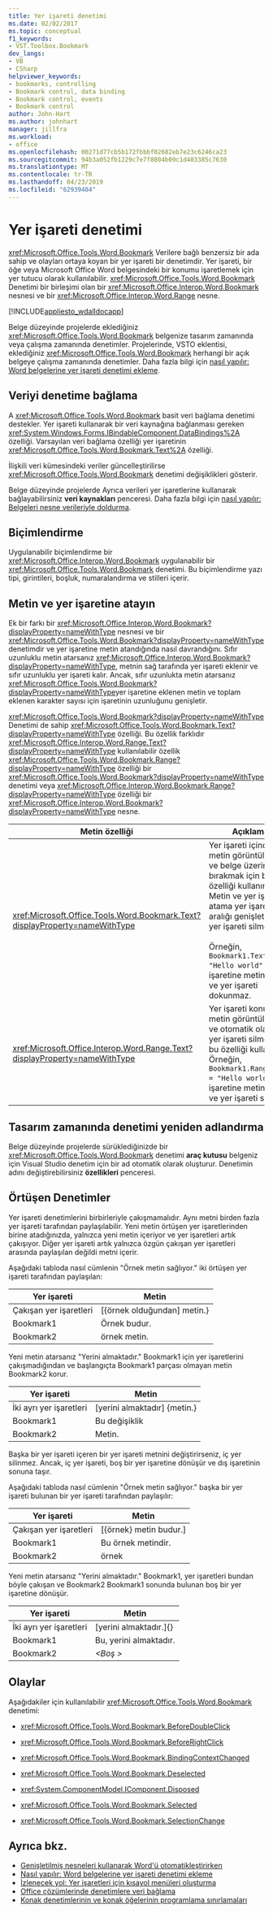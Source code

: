 ```yaml
---
title: Yer işareti denetimi
ms.date: 02/02/2017
ms.topic: conceptual
f1_keywords:
- VST.Toolbox.Bookmark
dev_langs:
- VB
- CSharp
helpviewer_keywords:
- bookmarks, controlling
- Bookmark control, data binding
- Bookmark control, events
- Bookmark control
author: John-Hart
ms.author: johnhart
manager: jillfra
ms.workload:
- office
ms.openlocfilehash: 00271d77cb5b172fbbbf02682eb7e23c6246ca23
ms.sourcegitcommit: 94b3a052fb1229c7e7f8804b09c1d403385c7630
ms.translationtype: MT
ms.contentlocale: tr-TR
ms.lasthandoff: 04/23/2019
ms.locfileid: "62939404"
---
```

# <a name="bookmark-control"></a>Yer işareti denetimi
  <xref:Microsoft.Office.Tools.Word.Bookmark> Verilere bağlı benzersiz bir ada sahip ve olayları ortaya koyan bir yer işareti bir denetimdir. Yer işareti, bir öğe veya Microsoft Office Word belgesindeki bir konumu işaretlemek için yer tutucu olarak kullanılabilir. <xref:Microsoft.Office.Tools.Word.Bookmark> Denetimi bir birleşimi olan bir <xref:Microsoft.Office.Interop.Word.Bookmark> nesnesi ve bir <xref:Microsoft.Office.Interop.Word.Range> nesne.

 [!INCLUDE[appliesto_wdalldocapp](../vsto/includes/appliesto-wdalldocapp-md.md)]

 Belge düzeyinde projelerde eklediğiniz <xref:Microsoft.Office.Tools.Word.Bookmark> belgenize tasarım zamanında veya çalışma zamanında denetimler. Projelerinde, VSTO eklentisi, eklediğiniz <xref:Microsoft.Office.Tools.Word.Bookmark> herhangi bir açık belgeye çalışma zamanında denetimler. Daha fazla bilgi için [nasıl yapılır: Word belgelerine yer işareti denetimi ekleme](../vsto/how-to-add-bookmark-controls-to-word-documents.md).

## <a name="bind-data-to-the-control"></a>Veriyi denetime bağlama
 A <xref:Microsoft.Office.Tools.Word.Bookmark> basit veri bağlama denetimi destekler. Yer işareti kullanarak bir veri kaynağına bağlanması gereken <xref:System.Windows.Forms.IBindableComponent.DataBindings%2A> özelliği. Varsayılan veri bağlama özelliği yer işaretinin <xref:Microsoft.Office.Tools.Word.Bookmark.Text%2A> özelliği.

 İlişkili veri kümesindeki veriler güncelleştirilirse <xref:Microsoft.Office.Tools.Word.Bookmark> denetimi değişiklikleri gösterir.

 Belge düzeyinde projelerde Ayrıca verileri yer işaretlerine kullanarak bağlayabilirsiniz **veri kaynakları** penceresi. Daha fazla bilgi için [nasıl yapılır: Belgeleri nesne verileriyle doldurma](../vsto/how-to-populate-documents-with-data-from-objects.md).

## <a name="formatting"></a>Biçimlendirme
 Uygulanabilir biçimlendirme bir <xref:Microsoft.Office.Interop.Word.Bookmark> uygulanabilir bir <xref:Microsoft.Office.Tools.Word.Bookmark> denetimi. Bu biçimlendirme yazı tipi, girintileri, boşluk, numaralandırma ve stilleri içerir.

## <a name="assign-text-to-the-bookmark"></a>Metin ve yer işaretine atayın
 Ek bir farkı bir <xref:Microsoft.Office.Interop.Word.Bookmark?displayProperty=nameWithType> nesnesi ve bir <xref:Microsoft.Office.Tools.Word.Bookmark?displayProperty=nameWithType> denetimdir ve yer işaretine metin atandığında nasıl davrandığını. Sıfır uzunluklu metin atarsanız <xref:Microsoft.Office.Interop.Word.Bookmark?displayProperty=nameWithType>, metnin sağ tarafında yer işareti eklenir ve sıfır uzunluklu yer işareti kalır. Ancak, sıfır uzunlukta metin atarsanız <xref:Microsoft.Office.Tools.Word.Bookmark?displayProperty=nameWithType>yer işaretine eklenen metin ve toplam eklenen karakter sayısı için işaretinin uzunluğunu genişletir.

 <xref:Microsoft.Office.Tools.Word.Bookmark?displayProperty=nameWithType> Denetimi de sahip <xref:Microsoft.Office.Tools.Word.Bookmark.Text?displayProperty=nameWithType> özelliği. Bu özellik farklıdır <xref:Microsoft.Office.Interop.Word.Range.Text?displayProperty=nameWithType> kullanılabilir özellik <xref:Microsoft.Office.Tools.Word.Bookmark.Range?displayProperty=nameWithType> özelliği bir <xref:Microsoft.Office.Tools.Word.Bookmark?displayProperty=nameWithType> denetimi veya <xref:Microsoft.Office.Interop.Word.Bookmark.Range?displayProperty=nameWithType> özelliği bir <xref:Microsoft.Office.Interop.Word.Bookmark?displayProperty=nameWithType> nesne.

|Metin özelliği|Açıklama|
|-------------------|-----------------|
|<xref:Microsoft.Office.Tools.Word.Bookmark.Text?displayProperty=nameWithType>|Yer işareti içinde metin görüntülemek ve belge üzerinde yer bırakmak için bu özelliği kullanın. Metin ve yer işaretine atama yer işareti aralığı genişletir ve yer işareti silmez.<br /><br /> Örneğin, `Bookmark1.Text = "Hello world"` yer işaretine metin ekler ve yer işareti dokunmaz.|
|<xref:Microsoft.Office.Interop.Word.Range.Text?displayProperty=nameWithType>|Yer işareti konumda metin görüntülemek ve otomatik olarak yer işareti silmek için bu özelliği kullanın. Örneğin, `Bookmark1.Range.Text = "Hello world"` yer işaretine metin ekler ve yer işareti siler.|

## <a name="rename-the-control-at-design-time"></a>Tasarım zamanında denetimi yeniden adlandırma
 Belge düzeyinde projelerde sürüklediğinizde bir <xref:Microsoft.Office.Tools.Word.Bookmark> denetimi **araç kutusu** belgeniz için Visual Studio denetim için bir ad otomatik olarak oluşturur. Denetimin adını değiştirebilirsiniz **özellikleri** penceresi.

## <a name="overlapping-controls"></a>Örtüşen Denetimler
 Yer işareti denetimlerini birbirleriyle çakışmamalıdır. Aynı metni birden fazla yer işareti tarafından paylaşılabilir. Yeni metin örtüşen yer işaretlerinden birine atadığınızda, yalnızca yeni metin içeriyor ve yer işaretleri artık çakışıyor. Diğer yer işareti artık yalnızca özgün çakışan yer işaretleri arasında paylaşılan değildi metni içerir.

 Aşağıdaki tabloda nasıl cümlenin "Örnek metin sağlıyor." iki örtüşen yer işareti tarafından paylaşılan:

|Yer işareti|Metin|
|--------------|----------|
|Çakışan yer işaretleri|[{örnek olduğundan] metin.}|
|Bookmark1|Örnek budur.|
|Bookmark2|örnek metin.|

 Yeni metin atarsanız "Yerini almaktadır." Bookmark1 için yer işaretlerini çakışmadığından ve başlangıçta Bookmark1 parçası olmayan metin Bookmark2 korur.

|Yer işareti|Metin|
|--------------|----------|
|İki ayrı yer işaretleri|[yerini almaktadır] {metin.}|
|Bookmark1|Bu değişiklik|
|Bookmark2|Metin.|

Başka bir yer işareti içeren bir yer işareti metnini değiştirirseniz, iç yer silinmez. Ancak, iç yer işareti, boş bir yer işaretine dönüşür ve dış işaretinin sonuna taşır.

Aşağıdaki tabloda nasıl cümlenin "Örnek metin sağlıyor." başka bir yer işareti bulunan bir yer işareti tarafından paylaşılır:

|Yer işareti|Metin|
|--------------|----------|
|Çakışan yer işaretleri|[{örnek} metin budur.]|
|Bookmark1|Bu örnek metindir.|
|Bookmark2|örnek|

 Yeni metin atarsanız "Yerini almaktadır." Bookmark1, yer işaretleri bundan böyle çakışan ve Bookmark2 Bookmark1 sonunda bulunan boş bir yer işaretine dönüşür.

|Yer işareti|Metin|
|--------------|----------|
|İki ayrı yer işaretleri|[yerini almaktadır.]{}|
|Bookmark1|Bu, yerini almaktadır.|
|Bookmark2|*\<Boş >*|

## <a name="events"></a>Olaylar

Aşağıdakiler için kullanılabilir <xref:Microsoft.Office.Tools.Word.Bookmark> denetimi:

- <xref:Microsoft.Office.Tools.Word.Bookmark.BeforeDoubleClick>

- <xref:Microsoft.Office.Tools.Word.Bookmark.BeforeRightClick>

- <xref:Microsoft.Office.Tools.Word.Bookmark.BindingContextChanged>

- <xref:Microsoft.Office.Tools.Word.Bookmark.Deselected>

- <xref:System.ComponentModel.IComponent.Disposed>

- <xref:Microsoft.Office.Tools.Word.Bookmark.Selected>

- <xref:Microsoft.Office.Tools.Word.Bookmark.SelectionChange>

## <a name="see-also"></a>Ayrıca bkz.

- [Genişletilmiş nesneleri kullanarak Word'ü otomatikleştirirken](../vsto/automating-word-by-using-extended-objects.md)
- [Nasıl yapılır: Word belgelerine yer işareti denetimi ekleme](../vsto/how-to-add-bookmark-controls-to-word-documents.md)
- [İzlenecek yol: Yer işaretleri için kısayol menüleri oluşturma](../vsto/walkthrough-creating-shortcut-menus-for-bookmarks.md)
- [Office çözümlerinde denetimlere veri bağlama](../vsto/binding-data-to-controls-in-office-solutions.md)
- [Konak denetimlerinin ve konak öğelerinin programlama sınırlamaları](../vsto/programmatic-limitations-of-host-items-and-host-controls.md)